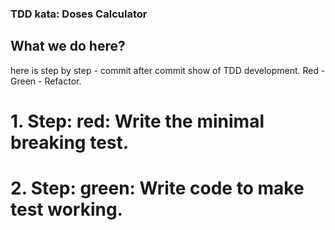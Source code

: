 ### TDD kata: Doses Calculator
## What we do here?
here is step by step - commit after commit show of TDD development.
Red - Green - Refactor.

# 1. Step: red: Write the minimal breaking test.
# 2. Step: green: Write code to make test working.
